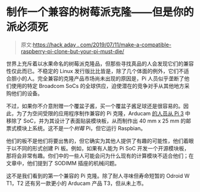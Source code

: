 # 制作一个兼容的树莓派克隆——但是你的派必须死

> 原文:[https://hack aday . com/2019/07/11/make-a-compatible-raspberry-pi-clone-but-your-pi-must-die/](https://hackaday.com/2019/07/11/make-a-compatible-raspberry-pi-clone-but-your-pi-must-die/)

世界上充斥着以水果命名的树莓派克隆品，但那些寻找真品的人会发现它们的兼容性仅此而已。不稳定的 Linux 发行版比比皆是，除了几个体面的例外，它们不适合胆小的人。完全兼容的克隆产品市场尚未出现的原因是，Pi 人员似乎垄断了他们使用的特定 Broadcom SoCs 的全球供应，迫使潜在的竞争对手从其他地方采购他们的设备。

不过，如果你不介意附赠一个覆盆子酱，买一个覆盆子酱足球还是很容易的。因此，为了为空间受限的应用程序制作兼容的 Pi 克隆，Arducam [的人员从 Pi 3](https://www.arducam.com/shrink-your-raspberry-pi-into-a-40x25mm-somsystem-on-module/) 中移除了 SoC，并为其设计了表面贴装模块板，从而制作出 40 mm x 25 mm 的邮票式模块上系统。这不是一个*树莓* Pi，但它运行 Raspbian。

他们的板不是他们将要出售的，但它确实为其他人提供了有趣的可能性，他们着眼于以不同的形式创建 Pi 板。例如，如果有人能为 Pi SoC 开发一个开源模块板，那将会非常有趣。你们中的一些人可能会问为什么现有的计算模块不适合他们；在文章中，他们提到了 SODIMM 插座的机械问题。

这不是我们看到的第一个兼容的 Pi 克隆。除了耐人寻味但寿命短暂的 Odroid W T1，T2 还有另一款更小的 Arducam 产品 T3，但从未上市。